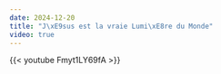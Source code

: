 ```yaml
---
date: 2024-12-20
title: "J\xE9sus est la vraie Lumi\xE8re du Monde"
video: true
---
```



{{< youtube Fmyt1LY69fA >}}
